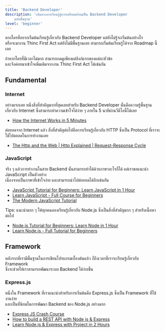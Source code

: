 ```yaml
---
title: 'Backend Developer'
description: 'เส้นทางการเรียนรู้สู่การเตรียมพร้อมเป็น Backend Developer
    ฉบับพื้นฐาน'
level: 'beginner'
---
```


หากใครที่อยากเริ่มต้นเรียนรู้เกี่ยวกับ Backend Developer แต่ยังไม่รู้จะเริ่มต้นอย่างไร<br />หรือจะมางาน Thinc First Act แต่ยังไม่มีพื้นฐานเลย สามารถเริ่มต้นเรียนรู้ได้จาก Roadmap นี้เลย

ถ้าหากใครที่มีเวลาไม่มาก สามารถกดดูเพียงแต่ลิงก์แรกของแต่ละหัวข้อ<br />และจึงค่อยมาเข้าใจเพิ่มเติมจากงาน Thinc First Act ได้เช่นกัน

## Fundamental

### Internet

อย่างแรกเลย หนึ่งสิ่งที่สำคัญมากที่สุดเลยสำหรับ Backend Developer นั้นคือความรู้พื้นฐาน<br />เกี่ยวกับ Internet ซึ่งสามารถทำความเข้าใจได้ง่าย ๆ ภายใน 5 นาทีผ่านวีดีโอนี้ได้เลย

-   [How the Internet Works in 5 Minutes](https://www.youtube.com/watch?v=7_LPdttKXPc)

ต่อยอดจาก Internet แล้ว สิ่งที่สำคัญต่อไปคือการเรียนรู้เกี่ยวกับ HTTP ซึ่งเป็น Protocol ที่เราจะใช้ไปตลอดในการทำงานเลย

-   [The Http and the Web | Http Explained | Request-Response Cycle](https://www.youtube.com/watch?v=eesqK59rhGA)

### JavaScript

จริง ๆ แล้วการทำงานในสาย Backend นั้นสามารถทำได้ด้วยภาษาอะไรก็ได้ แต่เราขอแนะนำ JavaScript เป็นตัวอย่าง<br />เนื่องจากเป็นภาษาที่เข้าใจง่าย และสามารถนำไปต่อยอดได้อีกเช่นกัน

-   [JavaScript Tutorial for Beginners: Learn JavaScript in 1 Hour](https://www.youtube.com/watch?v=W6NZfCO5SIk)
-   [Learn JavaScript - Full Course for Beginners](https://www.youtube.com/watch?v=PkZNo7MFNFg)
-   [The Modern JavaScript Tutorial](https://javascript.info/)

Tips: แนะนำมาก ๆ ให้ทุกคนลองเรียนรู้เกี่ยวกับ Node.js ซึ่งเป็นสิ่งที่สำคัญมาก ๆ สำหรับเนื้อหาต่อไป

-   [Node.js Tutorial for Beginners: Learn Node in 1 Hour](https://www.youtube.com/watch?v=TlB_eWDSMt4)
-   [Learn Node.js - Full Tutorial for Beginners](https://www.youtube.com/watch?v=RLtyhwFtXQA)

## Framework

หลังจากที่เรามีพื้นฐานในการเขียนโปรแกรมเบื้องต้นแล้ว ก็ถึงเวลาที่เราจะเรียนรู้เกี่ยวกับ Framework<br />ซึ่งจะช่วยให้เราสามารถพัฒนาระบบ Backend ได้ง่ายขึ้น

### Express.js

หนึ่งใน Framework ที่เราแนะนำสำหรับการเริ่มต้นคือ Express.js ซึ่งเป็น Framework ที่ใช้งานง่าย<br />และเป็นที่นิยมในการพัฒนา Backend ของ Node.js อย่างมาก

-   [Express JS Crash Course](https://www.youtube.com/watch?v=L72fhGm1tfE)
-   [How to build a REST API with Node js & Express](https://www.youtube.com/watch?v=pKd0Rpw7O48)
-   [Learn Node.js & Express with Project in 2 Hours](https://www.youtube.com/watch?v=H9M02of22z4)

<!-- ## Fundamentals


-   JavaScript
-   HTTP
-   Database
-   Docker -->
